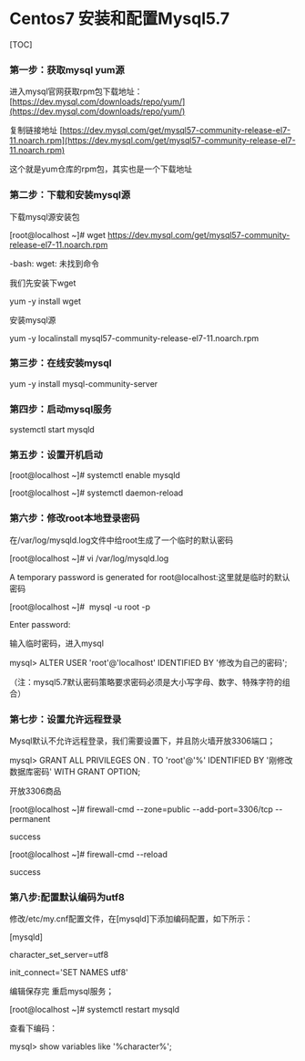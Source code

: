 # Centos7  安装和配置Mysql5.7
[TOC]

### 第一步：获取mysql yum源

进入mysql官网获取rpm包下载地址：[https://dev.mysql.com/downloads/repo/yum/](https://dev.mysql.com/downloads/repo/yum/)

复制链接地址 [https://dev.mysql.com/get/mysql57-community-release-el7-11.noarch.rpm](https://dev.mysql.com/get/mysql57-community-release-el7-11.noarch.rpm)

这个就是yum仓库的rpm包，其实也是一个下载地址

###  第二步：下载和安装mysql源

下载mysql源安装包

[root@localhost ~]# wget https://dev.mysql.com/get/mysql57-community-release-el7-11.noarch.rpm

-bash: wget: 未找到命令

我们先安装下wget 

yum -y install wget



安装mysql源

yum -y localinstall mysql57-community-release-el7-11.noarch.rpm

### 第三步：在线安装mysql

yum -y install mysql-community-server

### 第四步：启动mysql服务

systemctl start mysqld

### 第五步：设置开机启动

[root@localhost ~]# systemctl enable mysqld

[root@localhost ~]# systemctl daemon-reload

### 第六步：修改root本地登录密码

在/var/log/mysqld.log文件中给root生成了一个临时的默认密码

[root@localhost ~]# vi /var/log/mysqld.log

A temporary  password is generated for root@localhost:这里就是临时的默认密码

[root@localhost ~]#  mysql -u root -p

Enter password: 

输入临时密码，进入mysql

mysql> ALTER USER 'root'@'localhost' IDENTIFIED BY '修改为自己的密码';

（注：mysql5.7默认密码策略要求密码必须是大小写字母、数字、特殊字符的组合）

### 第七步：设置允许远程登录

Mysql默认不允许远程登录，我们需要设置下，并且防火墙开放3306端口；

mysql> GRANT ALL PRIVILEGES ON *.* TO 'root'@'%' IDENTIFIED BY '刚修改数据库密码' WITH GRANT OPTION;

开放3306商品

[root@localhost ~]# firewall-cmd --zone=public --add-port=3306/tcp --permanent

success

[root@localhost ~]# firewall-cmd --reload

success

### 第八步:配置默认编码为utf8

修改/etc/my.cnf配置文件，在[mysqld]下添加编码配置，如下所示：

[mysqld]

character_set_server=utf8

init_connect='SET NAMES utf8'



编辑保存完 重启mysql服务；

[root@localhost ~]# systemctl restart mysqld



查看下编码：

mysql> show variables like '%character%';
